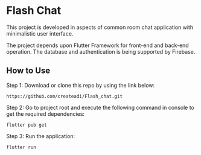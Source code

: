 
# Flash Chat

This project is developed in aspects of common room chat application with minimalistic user interface.

The project depends upon Flutter Framework for front-end and back-end operation. The database and authentication is being supported by Firebase.

## How to Use

Step 1: Download or clone this repo by using the link below:

`https://github.com/createadi/Flash_chat.git`

Step 2: Go to project root and execute the following command in console to get the required dependencies:

`flutter pub get`

Step 3: Run the application:

`flutter run`
